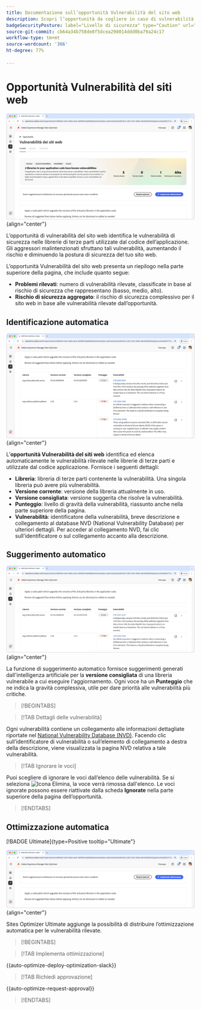 ```yaml
---
title: Documentazione sull’opportunità Vulnerabilità del sito web
description: Scopri l’opportunità da cogliere in caso di vulnerabilità dei siti web e come utilizzarla per aumentare la sicurezza del sito web.
badgeSecurityPosture: label="Livello di sicurezza" type="Caution" url="../../opportunity-types/security-posture.md" tooltip="Livello di sicurezza"
source-git-commit: cb64a34b758de8f5dcea298014ddd0ba79a24c17
workflow-type: tm+mt
source-wordcount: '366'
ht-degree: 77%

---
```



# Opportunità Vulnerabilità del siti web

![Opportunità Vulnerabilità del siti web](./assets/website-vulnerabilities/hero.png){align="center"}

L’opportunità di vulnerabilità del sito web identifica le vulnerabilità di sicurezza nelle librerie di terze parti utilizzate dal codice dell’applicazione. Gli aggressori malintenzionati sfruttano tali vulnerabilità, aumentando il rischio e diminuendo la postura di sicurezza del tuo sito web.

L’opportunità Vulnerabilità del sito web presenta un riepilogo nella parte superiore della pagina, che include quanto segue:

* **Problemi rilevati**: numero di vulnerabilità rilevate, classificate in base al rischio di sicurezza che rappresentano (basso, medio, alto).
* **Rischio di sicurezza aggregato**: il rischio di sicurezza complessivo per il sito web in base alle vulnerabilità rilevate dall’opportunità.

## Identificazione automatica

![Identificazione automatica di vulnerabilità del sito web](./assets/website-vulnerabilities/auto-identify.png){align="center"}

L’**opportunità Vulnerabilità del siti web** identifica ed elenca automaticamente le vulnerabilità rilevate nelle librerie di terze parti e utilizzate dal codice applicazione. Fornisce i seguenti dettagli:

* **Libreria**: libreria di terze parti contenente la vulnerabilità. Una singola libreria può avere più vulnerabilità.
* **Versione corrente**: versione della libreria attualmente in uso.
* **Versione consigliata**: versione suggerita che risolve la vulnerabilità.
* **Punteggio**: livello di gravità della vulnerabilità, riassunto anche nella parte superiore della pagina.
* **Vulnerabilità**: identificatore della vulnerabilità, breve descrizione e collegamento al database NVD (National Vulnerability Database) per ulteriori dettagli. Per acceder al collegamento NVD, fai clic sull’identificatore o sul collegamento accanto alla descrizione.

## Suggerimento automatico

![Suggerimento automatico per vulnerabilità del sito web](./assets/website-vulnerabilities/auto-suggest.png){align="center"}

La funzione di suggerimento automatico fornisce suggerimenti generati dall&#39;intelligenza artificiale per la **versione consigliata** di una libreria vulnerabile a cui eseguire l&#39;aggiornamento. Ogni voce ha un **Punteggio** che ne indica la gravità complessiva, utile per dare priorità alle vulnerabilità più critiche.

>[!BEGINTABS]

>[!TAB Dettagli delle vulnerabilità]

Ogni vulnerabilità contiene un collegamento alle informazioni dettagliate riportate nel [National Vulnerability Database (NVD)](https://nvd.nist.gov/). Facendo clic sull’identificatore di vulnerabilità o sull’elemento di collegamento a destra della descrizione, viene visualizzata la pagina NVD relativa a tale vulnerabilità.

>[!TAB Ignorare le voci]

Puoi scegliere di ignorare le voci dall’elenco delle vulnerabilità. Se si seleziona ![Icona Elimina](https://spectrum.adobe.com/static/icons/ui_18/CrossSize500.svg), la voce verrà rimossa dall&#39;elenco. Le voci ignorate possono essere riattivate dalla scheda **Ignorate** nella parte superiore della pagina dell’opportunità.<!---right now it does not seem to be implemented, but the page description mentions this functionality-->

>[!ENDTABS]


## Ottimizzazione automatica

[!BADGE Ultimate]{type=Positive tooltip="Ultimate"}

![Ottimizzazione automatica delle vulnerabilità dei siti web](./assets/website-vulnerabilities/auto-optimize.png){align="center"}

Sites Optimizer Ultimate aggiunge la possibilità di distribuire l’ottimizzazione automatica per le vulnerabilità rilevate.

>[!BEGINTABS]

>[!TAB Implementa ottimizzazione]

{{auto-optimize-deploy-optimization-slack}}

>[!TAB Richiedi approvazione]

{{auto-optimize-request-approval}}

>[!ENDTABS]